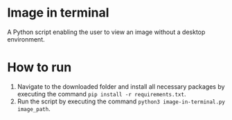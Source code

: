 # Image in terminal
A Python script enabling the user to view an image without a desktop environment.

# How to run
1. Navigate to the downloaded folder and install all necessary packages by executing the command `pip install -r requirements.txt`.
2. Run the script by executing the command `python3 image-in-terminal.py image_path`.
